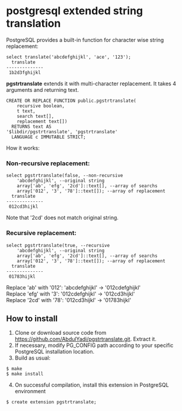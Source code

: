 # postgresql extended string translation
PostgreSQL provides a built-in function for character wise string replacement:
~~~
select translate('abcdefghijkl', 'ace', '123');
  translate   
--------------
 1b2d3fghijkl
~~~

<b>pgstrtranslate</b> extends it with multi-character replacement. It takes 4 arguments and returning text.
~~~
CREATE OR REPLACE FUNCTION public.pgstrtranslate(
    recursive boolean,
    t text,
    search text[],
    replacement text[])
  RETURNS text AS
'$libdir/pgstrtranslate', 'pgstrtranslate'
  LANGUAGE c IMMUTABLE STRICT;
~~~

How it works:

### Non-recursive replacement:
~~~
select pgstrtranslate(false, --non-recursive
	'abcdefghijkl', --original string
	array['ab', 'efg', '2cd']::text[], --array of searchs
	array['012', '3', '78']::text[]); --array of replacement
  translate   
--------------
 012cd3hijkl
~~~
Note that '2cd' does not match original string.

### Recursive replacement:
~~~
select pgstrtranslate(true, --recursive
	'abcdefghijkl', --original string
	array['ab', 'efg', '2cd']::text[], --array of searchs
	array['012', '3', '78']::text[]); --array of replacement
  translate   
--------------
 01783hijkl
~~~
Replace 'ab' with '012': 'abcdefghijkl' -> '012cdefghijkl'<br />
Replace 'efg' with '3': '012cdefghijkl' -> '012cd3hijkl'<br />
Replace '2cd' with '78': '012cd3hijkl' -> '01783hijkl'<br />

## How to install
1. Clone or download source code from https://github.com/AbdulYadi/pgstrtranslate.git. Extract it.
2. If necessary, modify PG_CONFIG path according to your specific PostgreSQL installation location.
3. Build as usual:
~~~
$ make
$ make install
~~~
4. On successful compilation, install this extension in PostgreSQL environment
~~~
$ create extension pgstrtranslate;
~~~
